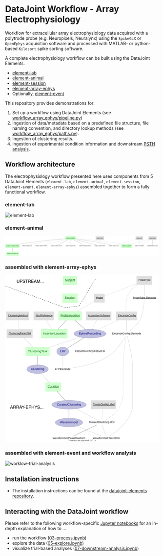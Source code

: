 # DataJoint Workflow - Array Electrophysiology

Workflow for extracellular array electrophysiology data acquired with a polytrode probe (e.g.
Neuropixels, Neuralynx) using the `SpikeGLX` or `OpenEphys` acquisition software and processed
with MATLAB- or python-based `Kilosort` spike sorting software.

A complete electrophysiology workflow can be built using the DataJoint Elements.
+ [element-lab](https://github.com/datajoint/element-lab)
+ [element-animal](https://github.com/datajoint/element-animal)
+ [element-session](https://github.com/datajoint/element-session)
+ [element-array-ephys](https://github.com/datajoint/element-array-ephys)
+ Optionally, [element-event](https://github.com/datajoint/element-event)

This repository provides demonstrations for:
1. Set up a workflow using DataJoint Elements (see
[workflow_array_ephys/pipeline.py](workflow_array_ephys/pipeline.py))
2. Ingestion of data/metadata based on a predefined file structure, file naming
convention, and directory lookup methods (see
[workflow_array_ephys/paths.py](workflow_array_ephys/paths.py)).
3. Ingestion of clustering results.
4. Ingestion of experimental condition information and downstream [PSTH analysis](https://www.sciencedirect.com/topics/neuroscience/peristimulus-time-histogram).

## Workflow architecture

The electrophysiology workflow presented here uses components from 5 DataJoint 
Elements (`element-lab`, `element-animal`, `element-session`, `element-event`,
`element-array-ephys`) assembled together to form a fully functional workflow.

### element-lab

![element-lab](
https://github.com/datajoint/element-lab/raw/main/images/lab_diagram.svg)

### element-animal

![element-animal](
https://github.com/datajoint/element-animal/raw/main/images/subject_diagram.svg)

### assembled with element-array-ephys

![element-array-ephys](images/attached_array_ephys_element.svg)

### assembled with element-event and workflow analysis

![worklow-trial-analysis](attached_trial_analysis.svg)

## Installation instructions

+ The installation instructions can be found at the 
[datajoint-elements repository](https://github.com/datajoint/datajoint-elements/blob/main/gh-pages/docs/install.md).

## Interacting with the DataJoint workflow

Please refer to the following workflow-specific 
 [Jupyter notebooks](/notebooks) for an in-depth explanation of how to ...
+ run the workflow ([03-process.ipynb](notebooks/03-process.ipynb)) 
+ explore the data ([05-explore.ipynb](notebooks/05-explore.ipynb))
+ visualize trial-based analyses ([07-downstream-analysis.ipynb](notebooks/07-downstream-analysis.ipynb))
